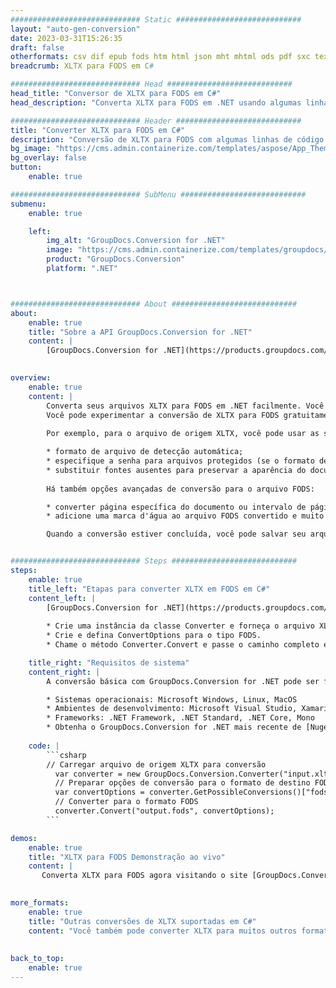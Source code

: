 ```yaml
---
############################# Static ############################
layout: "auto-gen-conversion"
date: 2023-03-31T15:26:35
draft: false
otherformats: csv dif epub fods htm html json mht mhtml ods pdf sxc tex tsv xlam xls xlsb xlsm xlsx xlt xltm xltx xml xps
breadcrumb: XLTX para FODS em C#

############################# Head ############################
head_title: "Conversor de XLTX para FODS em C#"
head_description: "Converta XLTX para FODS em .NET usando algumas linhas de código. Use a API de conversão de documentos do GroupDocs para converter mais de 160 formatos de arquivo."

############################# Header ############################
title: "Converter XLTX para FODS em C#"
description: "Conversão de XLTX para FODS com algumas linhas de código .NET"
bg_image: "https://cms.admin.containerize.com/templates/aspose/App_Themes/V3/images/bg/header1.png"
bg_overlay: false
button:
    enable: true

############################# SubMenu ############################
submenu:
    enable: true

    left:
        img_alt: "GroupDocs.Conversion for .NET"
        image: "https://cms.admin.containerize.com/templates/groupdocs/images/product-logos/90x90-noborder/groupdocs-conversion-net.png"
        product: "GroupDocs.Conversion"
        platform: ".NET"



############################# About ############################
about:
    enable: true
    title: "Sobre a API GroupDocs.Conversion for .NET"
    content: |
        [GroupDocs.Conversion for .NET](https://products.groupdocs.com/conversion/net/) pode ser usado para converter Microsoft Word, Excel, PowerPoint, PDF, Visio e outros formatos. GroupDocs.Conversion é uma API independente que é adequada para sistemas internos e de back-end onde é necessário alto desempenho. Não depende de nenhum software como Microsoft ou Open Office.
    

overview:
    enable: true
    content: |
        Converta seus arquivos XLTX para FODS em .NET facilmente. Você pode usar apenas algumas linhas de código C# em qualquer plataforma de sua escolha, como - Windows, Linux, macOS.
        Você pode experimentar a conversão de XLTX para FODS gratuitamente e avaliar a qualidade dos resultados da conversão. Juntamente com cenários de conversão de arquivo simples, você pode tentar opções mais avançadas para carregar o arquivo de origem XLTX e para salvar o resultado de saída FODS. 
        
        Por exemplo, para o arquivo de origem XLTX, você pode usar as seguintes opções de carregamento:

        * formato de arquivo de detecção automática;
        * especifique a senha para arquivos protegidos (se o formato de arquivo suportar);
        * substituir fontes ausentes para preservar a aparência do documento.
        
        Há também opções avançadas de conversão para o arquivo FODS:

        * converter página específica do documento ou intervalo de páginas;
        * adicione uma marca d'água ao arquivo FODS convertido e muito mais.

        Quando a conversão estiver concluída, você pode salvar seu arquivo FODS no caminho do arquivo local ou em qualquer armazenamento de terceiros, como FTP, Amazon S3, Google Drive, Dropbox etc. Observe - para converter XLTX para {{ TO}} não há necessidade de nenhum software adicional instalado - como MS Office, Open Office, Adobe Acrobat Reader etc.


############################# Steps ############################
steps:
    enable: true
    title_left: "Etapas para converter XLTX em FODS em C#"
    content_left: |
        [GroupDocs.Conversion for .NET](https://products.groupdocs.com/conversion/net/) torna mais fácil para os desenvolvedores converter um arquivo XLTX para FODS com algumas linhas de código.
        
        * Crie uma instância da classe Converter e forneça o arquivo XLTX com o caminho completo
        * Crie e defina ConvertOptions para o tipo FODS.
        * Chame o método Converter.Convert e passe o caminho completo e o formato (FODS) como parâmetro

    title_right: "Requisitos de sistema"
    content_right: |
        A conversão básica com GroupDocs.Conversion for .NET pode ser feita em apenas algumas etapas simples. Nossas APIs são suportadas em todas as principais plataformas e sistemas operacionais. Antes de executar o código abaixo, certifique-se de ter os seguintes pré-requisitos instalados em seu sistema.

        * Sistemas operacionais: Microsoft Windows, Linux, MacOS
        * Ambientes de desenvolvimento: Microsoft Visual Studio, Xamarin, MonoDevelop
        * Frameworks: .NET Framework, .NET Standard, .NET Core, Mono
        * Obtenha o GroupDocs.Conversion for .NET mais recente de [Nuget](https://www.nuget.org/packages/groupdocs.conversion)
         
    code: |
        ```csharp    
        // Carregar arquivo de origem XLTX para conversão
          var converter = new GroupDocs.Conversion.Converter("input.xltx");
          // Preparar opções de conversão para o formato de destino FODS
          var convertOptions = converter.GetPossibleConversions()["fods"].ConvertOptions;
          // Converter para o formato FODS
          converter.Convert("output.fods", convertOptions);
        ```

demos:
    enable: true
    title: "XLTX para FODS Demonstração ao vivo"
    content: |
       Converta XLTX para FODS agora visitando o site [GroupDocs.Conversion App](https://products.groupdocs.app/conversion/family). A demonstração online tem as seguintes vantagens
          

more_formats:
    enable: true
    title: "Outras conversões de XLTX suportadas em C#"
    content: "Você também pode converter XLTX para muitos outros formatos de arquivo. Por favor, veja a lista abaixo."
       
       
back_to_top:
    enable: true
---
```

